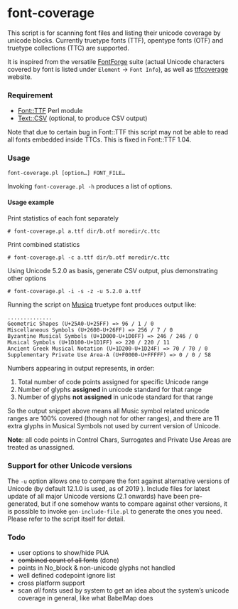 # font-coverage

This script is for scanning font files and listing their unicode coverage by unicode blocks. Currently truetype fonts (TTF), opentype fonts (OTF) and truetype collections (TTC) are supported.

It is inspired from the versatile [FontForge](http://fontforge.org/) suite (actual Unicode characters covered by font is listed under `Element` &rarr; `Font Info`), as well as [ttfcoverage](http://everythingfonts.com/ttfcoverage) website.

### Requirement

* [Font::TTF](http://search.cpan.org/~mhosken/Font-TTF-1.03/) Perl module
* [Text::CSV](http://search.cpan.org/~makamaka/Text-CSV-1.32/) (optional, to produce CSV output)

Note that due to certain bug in Font::TTF this script may not be able to read all fonts embedded inside TTCs. This is fixed in Font::TTF 1.04.

### Usage

    font-coverage.pl [option…] FONT_FILE…

Invoking `font-coverage.pl -h` produces a list of options.

#### Usage example

Print statistics of each font separately

    # font-coverage.pl a.ttf dir/b.otf moredir/c.ttc

Print combined statistics

    # font-coverage.pl -c a.ttf dir/b.otf moredir/c.ttc

Using Unicode 5.2.0 as basis, generate CSV output, plus demonstrating other options

    # font-coverage.pl -i -s -z -u 5.2.0 a.ttf

Running the script on [Musica](http://users.teilar.gr/~g1951d/) truetype font produces output like:

```
..............
Geometric Shapes (U+25A0-U+25FF) => 96 / 1 / 0
Miscellaneous Symbols (U+2600-U+26FF) => 256 / 7 / 0
Byzantine Musical Symbols (U+1D000-U+1D0FF) => 246 / 246 / 0
Musical Symbols (U+1D100-U+1D1FF) => 220 / 220 / 11
Ancient Greek Musical Notation (U+1D200-U+1D24F) => 70 / 70 / 0
Supplementary Private Use Area-A (U+F0000-U+FFFFF) => 0 / 0 / 58
```

Numbers appearing in output represents, in order:

1. Total number of code points assigned for specific Unicode range
1. Number of glyphs **assigned** in unicode standard for that range
1. Number of glyphs **not assigned** in unicode standard for that range

So the output snippet above means all Music symbol related unicode ranges are 100% covered (though not for other ranges), and there are 11 extra glyphs in Musical Symbols not used by current version of Unicode.

**Note**: all code points in Control Chars, Surrogates and Private Use Areas are treated as unassigned.


### Support for other Unicode versions

The `-u` option allows one to compare the font against alternative versions of Unicode (by default 12.1.0 is used, as of 2019 ). Include files for latest update of all major Unicode versions (2.1 onwards) have been pre-generated, but if one somehow wants to compare against other versions, it is possible to invoke `gen-include-file.pl` to generate the ones you need. Please refer to the script itself for detail.

### Todo

* user options to show/hide PUA
* ~~combined count of all fonts~~ (done)
* points in No_block & non-unicode glyphs not handled
* well defined codepoint ignore list
* cross platform support
* scan *all* fonts used by system to get an idea about the system&rsquo;s unicode coverage in general, like what BabelMap does

